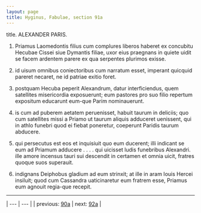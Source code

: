 ```yaml
---
layout: page
title: Hyginus, Fabulae, section 91a
---
```


title. ALEXANDER PARIS.



1. Priamus Laomedontis filius cum complures liberos haberet ex concubitu Hecubae Cissei siue Dymantis filiae, uxor eius praegnans in quiete uidit se facem ardentem parere ex qua serpentes plurimos exisse.



2. id uisum omnibus coniectoribus cum narratum esset, imperant quicquid pareret necaret, ne id patriae exitio foret.



3. postquam Hecuba peperit Alexandrum, datur interficiendus, quem satellites misericordia exposuerunt; eum pastores pro suo filio repertum expositum educarunt eum-que Parim nominauerunt.



4. is cum ad puberem aetatem peruenisset, habuit taurum in deliciis; quo cum satellites missi a Priamo ut taurum aliquis adduceret uenissent, qui in athlo funebri quod ei fiebat poneretur, coeperunt Paridis taurum abducere.



5. qui persecutus est eos et inquisiuit quo eum ducerent; illi indicant se eum ad Priamum adducere . . . . qui uicisset ludis funebribus Alexandri. ille amore incensus tauri sui descendit in certamen et omnia uicit, fratres quoque suos superauit.



6. indignans Deiphobus gladium ad eum strinxit; at ille in aram Iouis Hercei insiluit; quod cum Cassandra uaticinaretur eum fratrem esse, Priamus eum agnouit regia-que recepit.



---

| --- | --- |
| previous: [90a](../90a/) | next: [92a](../92a/) |